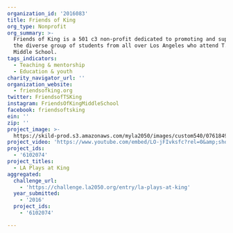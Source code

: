 ```yaml
---
organization_id: '2016083'
title: Friends of King
org_type: Nonprofit
org_summary: >-
  Friends of King is a 501 c3 non-profit dedicated to promoting and supporting
  the diverse group of students from all over Los Angeles who attend T.S. King
  Middle School.
tags_indicators:
  - Teaching & mentorship
  - Education & youth
charity_navigator_url: ''
organization_website:
  - friendsofking.org
twitter: FriendsofTSKing
instagram: FriendsOfKingMiddleSchool
facebook: friendsoftsking
ein: ''
zip: ''
project_image: >-
  https://skild-prod.s3.amazonaws.com/myla2050/images/custom540/0761849894741-team91.jpg
project_video: 'https://www.youtube.com/embed/LO-jFIvksfc?rel=0&amp;showinfo=0'
project_ids:
  - '6102074'
project_titles:
  - LA Plays at King
aggregated:
  challenge_url:
    - 'https://challenge.la2050.org/entry/la-plays-at-king'
  year_submitted:
    - '2016'
  project_ids:
    - '6102074'

---
```

